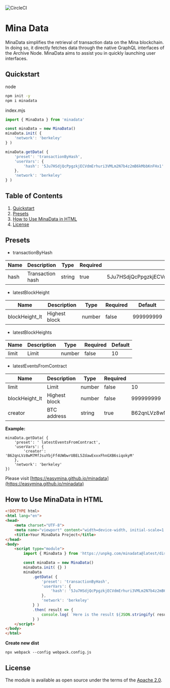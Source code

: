 ![CircleCI](https://img.shields.io/circleci/build/github/EasyMina/minaData/main)


# Mina Data

MinaData simplifies the retrieval of transaction data on the Mina blockchain. In doing so, it directly fetches data through the native GraphQL interfaces of the Archive Node. MinaData aims to assist you in quickly launching user interfaces.

## Quickstart


node
```bash
npm init -y
npm i minadata
```

index.mjs

```js
import { MinaData } from 'minadata'

const minaData = new MinaData()
minaData.init( {
    'network': 'berkeley'
} )

minaData.getData( { 
    'preset': 'transactionByHash', 
    'userVars': {
        'hash': '5Ju7HSdjQcPpgzkjECVdmErhuri3VMLm2N7b4z2mB6kMbbKnFHx1'
    },
    'network': 'berkeley'
} )
```


## Table of Contents

1. [Quickstart](#quickstart)<br>
2. [Presets](#presets)
3. [How to Use MinaData in HTML]()
4.  [License](#license)<br>

## Presets


- transactionByHash

| Name       | Description        | Type   | Required | Default                                  |
|------------|--------------------|--------|----------|------------------------------------------|
| hash       | Transaction hash   | string | true     | 5Ju7HSdjQcPpgzkjECVdmErhuri3VMLm2N7b4z2mB6kMbbKnFHx1 |

- latestBlockHeight

| Name              | Description     | Type   | Required | Default     |
|-------------------|-----------------|--------|----------|-------------|
| blockHeight_lt    | Highest block   | number | false    | 999999999   |

- latestBlockHeights

| Name   | Description | Type   | Required | Default |
|--------|-------------|--------|----------|---------|
| limit  | Limit       | number | false    | 10      |

- latestEventsFromContract

| Name              | Description      | Type   | Required | Default                                  |
|-------------------|------------------|--------|----------|------------------------------------------|
| limit             | Limit            | number | false    | 10                                       |
| blockHeight_lt    | Highest block    | number | false    | 999999999                               |
| creator           | BTC address      | string | true     | B62qnLVz8wM7MfJsuYbjFf4UWbwrUBEL5ZdawExxxFhnGXB6siqokyM |


**Example:**
```
minaData.getData( {
    'preset': ' latestEventsFromContract',
    'userVars': {
        'creator': 'B62qnLVz8wM7MfJsuYbjFf4UWbwrUBEL5ZdawExxxFhnGXB6siqokyM'
    },
    'network': 'berkeley'
})
```

Please visit [https://easymina.github.io/minadata](https://easymina.github.io/minadata)


## How to Use MinaData in HTML

```html
<!DOCTYPE html>
<html lang="en">
<head>
    <meta charset="UTF-8">
    <meta name="viewport" content="width=device-width, initial-scale=1.0">
    <title>Your MinaData Project</title>
</head>
<body>
    <script type="module">
        import { MinaData } from 'https://unpkg.com/minadata@latest/dist/MinaData.js'

        const minaData = new MinaData()
        minaData.init( {} )
        minaData
            .getData( {
                'preset': 'transactionByHash',
                'userVars': {
                    'hash': '5Ju7HSdjQcPpgzkjECVdmErhuri3VMLm2N7b4z2mB6kMbbKnFHx1'
                },
                'network': 'berkeley'
            } )
            .then( result => {
                console.log( `Here is the result ${JSON.stringify( result )}` )
            } )
    </script>
</body>
</html>

``````


**Create new dist**
```
npx webpack --config webpack.config.js
```

## License

The module is available as open source under the terms of the [Apache 2.0](https://github.com/EasyMina/minaData/blob/main/LICENSE).